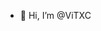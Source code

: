 - 👋 Hi, I’m @ViTXC

<!---
ViTXC/ViTXC is a ✨ special ✨ repository because its `README.md` (this file) appears on your GitHub profile.
You can click the Preview link to take a look at your changes.
--->
